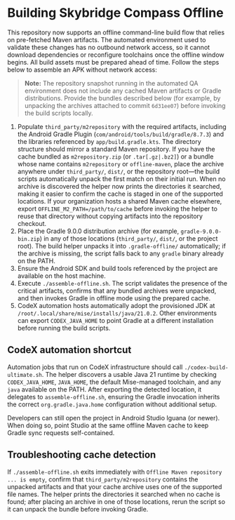 # Building Skybridge Compass Offline

This repository now supports an offline command-line build flow that relies on
pre-fetched Maven artifacts. The automated environment used to validate these
changes has no outbound network access, so it cannot download dependencies or
reconfigure toolchains once the offline window begins. All build assets must be
prepared ahead of time. Follow the steps below to assemble an APK without
network access:

> **Note:** The repository snapshot running in the automated QA environment
> does not include any cached Maven artifacts or Gradle distributions. Provide
> the bundles described below (for example, by unpacking the archives attached
> to commit `6d31ee07`) before invoking the build scripts locally.

1. Populate `third_party/m2repository` with the required artifacts, including
   the Android Gradle Plugin (`com/android/tools/build/gradle/8.7.3`) and the
   libraries referenced by `app/build.gradle.kts`. The directory structure
   should mirror a standard Maven repository. If you have the cache bundled as
   `m2repository.zip` (or `.tar[.gz|.bz2]`) or a bundle whose name contains
   `m2repository` or `offline-maven`, place the archive anywhere under
   `third_party/`, `dist/`, or the repository root—the build scripts
   automatically unpack the first match on their initial run. When no archive
   is discovered the helper now prints the directories it searched, making it
   easier to confirm the cache is staged in one of the supported locations. If
   your organization hosts a shared Maven cache elsewhere, export
   `OFFLINE_M2_PATH=/path/to/cache` before invoking the helper to reuse that
   directory without copying artifacts into the repository checkout.
2. Place the Gradle 9.0.0 distribution archive (for example,
   `gradle-9.0.0-bin.zip`) in any of those locations (`third_party/`, `dist/`,
   or the project root). The build helper unpacks it into `.gradle-offline/`
   automatically; if the archive is missing, the script falls back to any
   `gradle` binary already on the PATH.
3. Ensure the Android SDK and build tools referenced by the project are
   available on the host machine.
4. Execute `./assemble-offline.sh`. The script validates the presence of the
   critical artifacts, confirms that any bundled archives were unpacked, and
   then invokes Gradle in offline mode using the prepared cache.
5. CodeX automation hosts automatically adopt the provisioned JDK at
   `/root/.local/share/mise/installs/java/21.0.2`. Other environments can export
   `CODEX_JAVA_HOME` to point Gradle at a different installation before running
   the build scripts.

## CodeX automation shortcut

Automation jobs that run on CodeX infrastructure should call
`./codex-build-ultimate.sh`. The helper discovers a usable Java 21 runtime by
checking `CODEX_JAVA_HOME`, `JAVA_HOME`, the default Mise-managed toolchain, and
any `java` available on the PATH. After exporting the detected location, it
delegates to `assemble-offline.sh`, ensuring the Gradle invocation inherits the
correct `org.gradle.java.home` configuration without additional setup.

Developers can still open the project in Android Studio Iguana (or newer). When
doing so, point Studio at the same offline Maven cache to keep Gradle sync
requests self-contained.

## Troubleshooting cache detection

If `./assemble-offline.sh` exits immediately with
`Offline Maven repository ... is empty`, confirm that
`third_party/m2repository` contains the unpacked artifacts and that your cache
archive uses one of the supported file names. The helper prints the directories
it searched when no cache is found; after placing an archive in one of those
locations, rerun the script so it can unpack the bundle before invoking Gradle.
